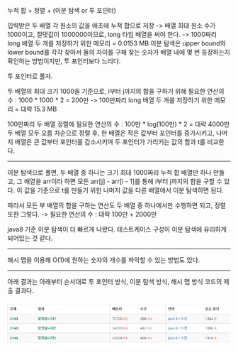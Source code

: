 누적 합 + 정렬 + (이분 탐색 or 투 포인터)

입력받은 두 배열 각 원소의 값을 애초에 누적 합으로 저장 -> 배열 최대 원소 수가 1000이고, 절댓값이 1000000이므로, long 타입 배열을 써야 한다.
-> 1000짜리 long 배열 두 개를 저장하기 위한 메모리 = 0.0153 MB
이분 탐색은 upper bound와 lower bound를 각각 찾아서 둘의 차이를 구해 찾는 숫자가 배열 내에 몇 번 등장하는지 확인하는 방법이지만, 투 포인터보다 느리다.

투 포인터로 풀자.

두 배열의 최대 크기 1000을 기준으로, i부터 j까지의 합을 구하기 위해 필요한 연산의 수 : 1000 \* 1000 \* 2 = 200만
-> 100만짜리 long 배열 두 개를 저장하기 위한 메모리 = 대략 15.3 MB

100만짜리 두 배열 정렬에 필요한 연산의 수 : 100만 \* log(100만) \* 2 = 대략 4000만
두 배열 모두 오름 차순으로 정렬 후, 한 배열은 작은 값부터 포인터를 증가시키고, 나머지 배열은 큰 값부터 포인터를 감소시키며 두 포인터가 가리키는 값의 합과 t를 비교한다.

---

이분 탐색으로 풀면, 두 배열 중 하나는 크기 최대 1000짜리 누적 합 배열만 하나 만들고, 그 배열을 arr이라 하면 모든 arr[j] - arr[i - 1]를 통해 i부터 j까지의 합을 구할 수 있다.
이 값을 기준으로 t를 만들기 위한 나머지 값을 다른 배열에서 이분 탐색하면 된다.

따라서 모든 부 배열의 합을 구하는 연산도 두 배열 중 하나에서만 수행하면 되고, 정렬 또한 그렇다.
-> 필요한 연산의 수 : 대략 100만 + 2000만

java8 기준 이분 탐색이 더 빠르게 나왔다. 테스트케이스 구성이 이분 탐색에 유리하게 되어있는 것 같다.

---

해시 맵을 이용해 O(1)에 원하는 숫자의 개수를 파악할 수 있는 방법도 있다.

---

아래 결과는 아래부터 순서대로 투 포인터 방식, 이분 탐색 방식, 해시 맵 방식 코드의 제출 결과다.

![결과](image.png)
